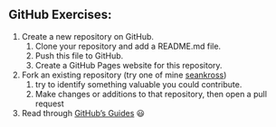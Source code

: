 ## GitHub Exercises:
1. Create a new repository on GitHub.
      1. Clone your repository and add a README.md file.
      1. Push this file to GitHub.
      1. Create a GitHub Pages website for this repository.
1. Fork an existing repository (try one of mine [seankross](https://github.com/seankross))
      1. try to identify something valuable you could contribute.
      1. Make changes or additions to that repository, then open a pull request
1. Read through [GitHub’s Guides](https://www.google.com/search?q=Read+through+GitHub%E2%80%99s+Guides&oq=Read+through+GitHub%E2%80%99s+Guides&aqs=chrome..69i57&sourceid=chrome&ie=UTF-8)
:smiley:
